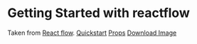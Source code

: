 # Getting Started with reactflow

Taken from [React flow](https://reactflow.dev/docs/examples/overview/).
[Quickstart](https://reactflow.dev/docs/quickstart/)
[Props](https://reactflow.dev/docs/api/react-flow-props/)
[Download Image](https://reactflow.dev/docs/examples/misc/download-image/)
